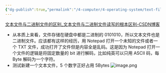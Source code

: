 ```yaml
---
{"dg-publish":true,"permalink":"/4-computer/4-operating-system/text-files-vs-binary-files/"}
---
```


[文本文件与二进制文件的区别\_文本文件与二进制文件读写的根本区别-CSDN博客](https://blog.csdn.net/xufox/article/details/82800685)
- 从本质上来看，文件存储在硬盘中都是二进制的 0101010，所以文本文件也是二进制文件。应该都有这样的经历，用 Notepad 打开一个未知的文件或者一个 TXT 文件，成功打开了文件但是内容全是乱码。这是因为 Notepad 打开一个文件的逻辑是将固定数量的 bit 进行解码，比如纯英可以只用 ASCII 码，每 Byte 解码为一个字符。
- 测试新建一个文本文件，5 个数字正好占用 5Bytes ![image.png](https://lsky.lzism.top:8167/i/2023/12/31/202312311120029.webp)


